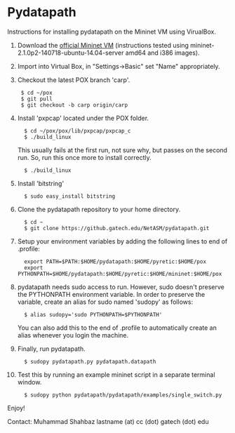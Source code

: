 Pydatapath
==========

Instructions for installing pydatapath on the Mininet VM using VirualBox.

1. Download the [official Mininet VM](https://github.com/mininet/mininet/wiki/Mininet-VM-Images) 
(instructions tested using mininet-2.1.0p2-140718-ubuntu-14.04-server amd64 and i386 images).

2. Import into Virtual Box, in "Settings->Basic" set "Name" appropriately.

3. Checkout the latest POX branch 'carp'.
         
        $ cd ~/pox
        $ git pull
        $ git checkout -b carp origin/carp 
   
4. Install 'pxpcap' located under the POX folder.

         $ cd ~/pox/pox/lib/pxpcap/pxpcap_c
         $ ./build_linux
    This usually fails at the first run, not sure why, but passes on the second run. 
    So, run this once more to install correctly.
         
         $ ./build_linux
         
5. Install 'bitstring' 
        
         $ sudo easy_install bitstring
   
5. Clone the pydatapath repository to your home directory.
         
         $ cd ~   
         $ git clone https://github.gatech.edu/NetASM/pydatapath.git
         
6. Setup your environment variables by adding the following lines to end of .profile:

         export PATH=$PATH:$HOME/pydatapath:$HOME/pyretic:$HOME/pox   
         export PYTHONPATH=$HOME/pydatapath:$HOME/pyretic:$HOME/mininet:$HOME/pox

7. pydatapath needs sudo access to run. However, sudo doesn't preserve the PYTHONPATH environment variable.
In order to preserve the variable, create an alias for sudo named 'sudopy' as follows:

         $ alias sudopy='sudo PYTHONPATH=$PYTHONPATH'
    You can also add this to the end of .profile to automatically create an alias whenever you login the machine.
     
8. Finally, run pydatapath.
         
         $ sudopy pydatapath.py pydatapath.datapath
         
9. Test this by running an example mininet script in a separate terminal window.

         $ sudopy python pydatapath/pydatapath/examples/single_switch.py
         
Enjoy!
         
Contact: Muhammad Shahbaz 
lastname (at) cc (dot) gatech (dot) edu
         
    

         
   


